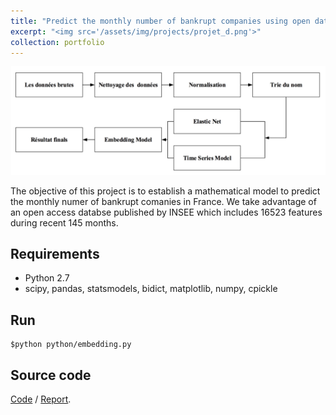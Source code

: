 ```yaml
---
title: "Predict the monthly number of bankrupt companies using open data"
excerpt: "<img src='/assets/img/projects/projet_d.png'>"
collection: portfolio
---
```


![Screen shot](/assets/img/projects/projet_d.png)

The objective of this project is to establish a mathematical model to predict the monthly numer of bankrupt comanies in France. We take advantage of an open access databse published by INSEE which includes 16523 features during recent 145 months.  

## Requirements

* Python 2.7
* scipy, pandas, statsmodels, bidict, matplotlib, numpy, cpickle

## Run

```
$python python/embedding.py
```

## Source code

[Code](https://github.com/VIsh76/Projet_Departement) / [Report](https://github.com/VIsh76/Projet_Departement/blob/master/rapport/Rapport_Projet_D_partement.pdf).
